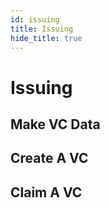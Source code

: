 ```yaml
---
id: issuing
title: Issuing
hide_title: true
---
```


# Issuing

## Make VC Data

## Create A VC

## Claim A VC
